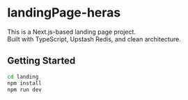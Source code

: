 # landingPage-heras

This is a Next.js-based landing page project.  
Built with TypeScript, Upstash Redis, and clean architecture.

## Getting Started

```bash
cd landing
npm install
npm run dev
```
